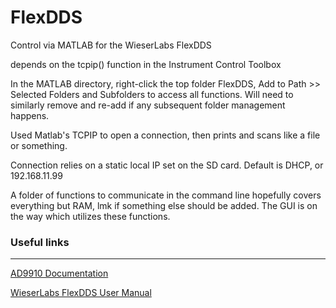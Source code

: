 # FlexDDS
 Control via MATLAB for the WieserLabs FlexDDS
 
depends on the tcpip() function in the Instrument Control Toolbox 

In the MATLAB directory, right-click the top folder FlexDDS, Add to Path >> Selected Folders and Subfolders to access all functions. Will need to similarly remove and re-add if any subsequent folder management happens. 
 
Used Matlab's TCPIP to open a connection, then prints and scans like a file or something. 

Connection relies on a static local IP set on the SD card. Default is DHCP, or 192.168.11.99

A folder of functions to communicate in the command line hopefully covers everything but RAM, lmk if something else should be added. 
The GUI is on the way which utilizes these functions. 


### Useful links
---
[AD9910 Documentation](https://www.analog.com/media/en/technical-documentation/data-sheets/AD9910.pdf)

[WieserLabs FlexDDS User Manual](https://www.wieserlabs.com/prods/radio-frequency/flexdds-ng/FlexDDS-NG_Manual.pdf)
